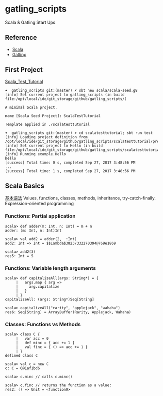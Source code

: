 # gatling_scripts
Scala & Gatling Start Ups

## Reference
* [Scala](http://wiki.li3huo.com/Scala)
* [Gatling](http://wiki.li3huo.com/Gatling)


## First Project
[Scala_Test_Tutorial](http://wiki.li3huo.com/Scala#Scala_Test_Tutorial)

    ➜  gatling_scripts git:(master) ✗ sbt new scala/scala-seed.g8 
    [info] Set current project to gatling_scripts (in build file:/opt/local/ide/git_storage/github/gatling_scripts/)

    A minimal Scala project. 

    name [Scala Seed Project]: ScalaTestTutorial

    Template applied in ./scalatesttutorial

    ➜  gatling_scripts git:(master) ✗ cd scalatesttutorial; sbt run test
    [info] Loading project definition from /opt/local/ide/git_storage/github/gatling_scripts/scalatesttutorial/project
    [info] Set current project to Hello (in build file:/opt/local/ide/git_storage/github/gatling_scripts/scalatesttutorial/)
    [info] Running example.Hello 
    hello
    [success] Total time: 0 s, completed Sep 27, 2017 3:48:56 PM
    ...
    [success] Total time: 1 s, completed Sep 27, 2017 3:48:56 PM

## Scala Basics
[基本语法](http://twitter.github.io/scala_school/zh_cn/basics.html) Values, functions, classes, methods, inheritance, try-catch-finally. Expression-oriented programming

### Functions: Partial application

    scala> def adder(m: Int, n: Int) = m + n
    adder: (m: Int, n: Int)Int

    scala> val add2 = adder(2, _:Int)
    add2: Int => Int = $$Lambda$3023/332270394@769e1869

    scala> add2(3)
    res5: Int = 5

### Functions: Variable length arguments

    scala> def capitalizeAll(args: String*) = {
         |   args.map { arg =>
         |     arg.capitalize
         |   }
         | }
    capitalizeAll: (args: String*)Seq[String]

    scala> capitalizeAll("rarity", "applejack", "wahaha")
    res6: Seq[String] = ArrayBuffer(Rarity, Applejack, Wahaha)

### Classes: Functions vs Methods

    scala> class C {
         |   var acc = 0
         |   def minc = { acc += 1 }
         |   val finc = { () => acc += 1 }
         | }
    defined class C

    scala> val c = new C
    c: C = C@1af1bd6

    scala> c.minc // calls c.minc()

    scala> c.finc // returns the function as a value:
    res2: () => Unit = <function0>


